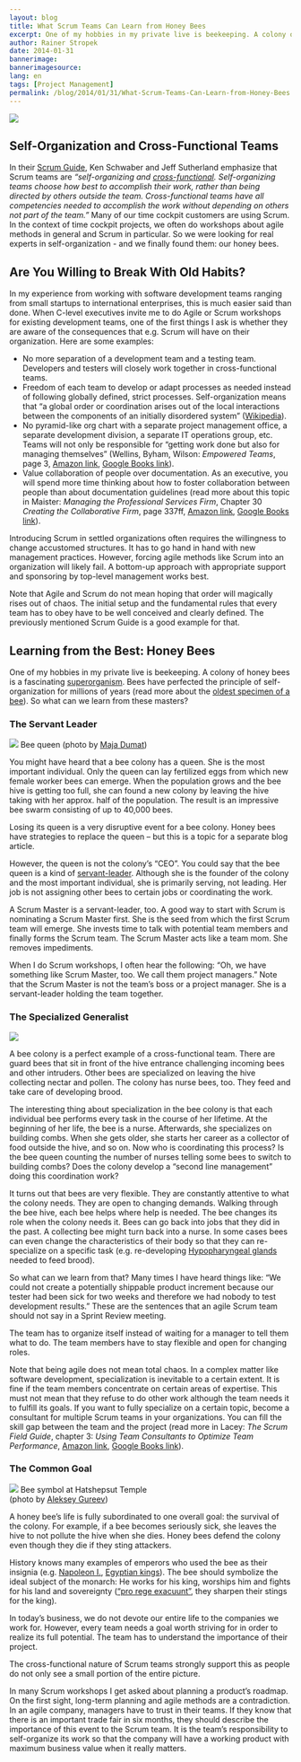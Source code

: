```yaml
---
layout: blog
title: What Scrum Teams Can Learn from Honey Bees
excerpt: One of my hobbies in my private live is beekeeping. A colony of honey bees is a fascinating superorganism. Bees have perfected the principle of self-organization for millions of years. So what can we learn from these masters?
author: Rainer Stropek
date: 2014-01-31
bannerimage: 
bannerimagesource: 
lang: en
tags: [Project Management]
permalink: /blog/2014/01/31/What-Scrum-Teams-Can-Learn-from-Honey-Bees
---
```


<p>
  <img src="{{site.baseurl}}/content/images/blog/2014/01/Bienen3.jpg" />
</p><h2>Self-Organization and Cross-Functional Teams</h2><p>In their <a href="https://www.scrum.org/Scrum-Guide" target="_blank">Scrum Guide</a>, Ken Schwaber and Jeff Sutherland emphasize that Scrum teams are <em>“self-organizing and <a href="http://en.wikipedia.org/wiki/Cross-functional_team" target="_blank">cross-functional</a>. Self-organizing teams choose how best to accomplish their work, rather than being directed by others outside the team. Cross-functional teams have all competencies needed to accomplish the work without depending on others not part of the team.”</em> Many of our time cockpit customers are using Scrum. In the context of time cockpit projects, we often do workshops about agile methods in general and Scrum in particular. So we were looking for real experts in self-organization - and we finally found them: our honey bees.</p><h2>Are You Willing to Break With Old Habits?</h2><p>In my experience from working with software development teams ranging from small startups to international enterprises, this is much easier said than done. When C-level executives invite me to do Agile or Scrum workshops for existing development teams, one of the first things I ask is whether they are aware of the consequences that e.g. Scrum will have on their organization. Here are some examples:</p><ul>
  <li>No more separation of a development team and a testing team. Developers and testers will closely work together in cross-functional teams.</li>
  <li>Freedom of each team to develop or adapt processes as needed instead of following globally defined, strict processes. Self-organization means that “a global order or coordination arises out of the local interactions between the components of an initially disordered system” (<a href="http://en.wikipedia.org/wiki/Self-organization" target="_blank">Wikipedia</a>).</li>
  <li>No pyramid-like org chart with a separate project management office, a separate development division, a separate IT operations group, etc. Teams will not only be responsible for “getting work done but also for managing themselves” (Wellins, Byham, Wilson: <em>Empowered Teams</em>, page 3, <a href="http://www.amazon.de/gp/product/B0017UAW78/ref=as_li_ss_tl?ie=UTF8&amp;camp=1638&amp;creative=19454&amp;creativeASIN=B0017UAW78&amp;linkCode=as2&amp;tag=timecockpit-21" target="_blank">Amazon link</a>, <a href="http://books.google.at/books?id=qmYIEFQma04C&amp;lpg=PA77&amp;dq=Empowered%20Teams&amp;hl=de&amp;pg=PA2#v=onepage&amp;q=The%20Self-Directed%20Team&amp;f=false" target="_blank">Google Books link</a>).</li>
  <li>Value collaboration of people over documentation. As an executive, you will spend more time thinking about how to foster collaboration between people than about documentation guidelines (read more about this topic in Maister: <em>Managing the Professional Services Firm</em>, Chapter 30 <em>Creating the Collaborative Firm</em>, page 337ff, <a href="http://www.amazon.de/gp/product/0743231562/ref=as_li_ss_tl?ie=UTF8&amp;camp=1638&amp;creative=19454&amp;creativeASIN=0743231562&amp;linkCode=as2&amp;tag=timecockpit-21" target="_blank">Amazon link</a>, <a href="http://books.google.at/books?id=1VEs-0Vz2YgC&amp;lpg=PP1&amp;dq=managing%20the%20professional%20service%20firm&amp;hl=de&amp;pg=PA337#v=onepage&amp;q=Creating%20the%20Collaborative%20Firm&amp;f=false" target="_blank">Google Books link</a>).</li>
</ul><p class="showcase">Introducing Scrum in settled organizations often requires the willingness to change accustomed structures. It has to go hand in hand with new management practices. However, forcing agile methods like Scrum into an organization will likely fail. A bottom-up approach with appropriate support and sponsoring by top-level management works best.</p><p>Note that Agile and Scrum do not mean hoping that order will magically rises out of chaos. The initial setup and the fundamental rules that every team has to obey have to be well conceived and clearly defined. The previously mentioned Scrum Guide is a good example for that.</p><h2>Learning from the Best: Honey Bees</h2><p>One of my hobbies in my private live is beekeeping. A colony of honey bees is a fascinating <a href="http://en.wikipedia.org/wiki/Superorganism" target="_blank">superorganism</a>. Bees have perfected the principle of self-organization for millions of years (read more about the <a href="http://oregonstate.edu/ua/ncs/archives/2006/oct/research-discovers-oldest-bee-key-evolution-flowering-plants" target="_blank">oldest specimen of a bee</a>). So what can we learn from these masters?</p><h3>The Servant Leader</h3><div class="floatLeft">
  <p>
    <img src="{{site.baseurl}}/content/images/blog/2014/01/9144529453_11d5912541.jpg?mw=250&amp;mh=250" /> Bee queen (photo by <a href="http://www.flickr.com/photos/blumenbiene/9144529453/" target="_blank">Maja Dumat</a>)</p>
</div><p>You might have heard that a bee colony has a queen. She is the most important individual. Only the queen can lay fertilized eggs from which new female worker bees can emerge. When the population grows and the bee hive is getting too full, she can found a new colony by leaving the hive taking with her approx. half of the population. The result is an impressive bee swarm consisting of up to 40,000 bees.</p><p>Losing its queen is a very disruptive event for a bee colony. Honey bees have strategies to replace the queen – but this is a topic for a separate blog article.</p><p>However, the queen is not the colony’s “CEO”. You could say that the bee queen is a kind of <a href="http://en.wikipedia.org/wiki/Servant_leadership" target="_blank">servant-leader</a>. Although she is the founder of the colony and the most important individual, she is primarily serving, not leading. Her job is not assigning other bees to certain jobs or coordinating the work.</p><p class="showcase">A Scrum Master is a servant-leader, too. A good way to start with Scrum is nominating a Scrum Master first. She is the seed from which the first Scrum team will emerge. She invests time to talk with potential team members and finally forms the Scrum team. The Scrum Master acts like a team mom. She removes impediments.</p><p>When I do Scrum workshops, I often hear the following: “Oh, we have something like Scrum Master, too. We call them project managers.” Note that the Scrum Master is not the team’s boss or a project manager. She is a servant-leader holding the team together.</p><h3>The Specialized Generalist</h3><div class="floatLeft">
  <img src="{{site.baseurl}}/content/images/blog/2014/01/Bienen4.jpg" />
</div><p>A bee colony is a perfect example of a cross-functional team. There are guard bees that sit in front of the hive entrance challenging incoming bees and other intruders. Other bees are specialized on leaving the hive collecting nectar and pollen. The colony has nurse bees, too. They feed and take care of developing brood.</p><p>The interesting thing about specialization in the bee colony is that each individual bee performs every task in the course of her lifetime. At the beginning of her life, the bee is a nurse. Afterwards, she specializes on building combs. When she gets older, she starts her career as a collector of food outside the hive, and so on. Now who is coordinating this process? Is the bee queen counting the number of nurses telling some bees to switch to building combs? Does the colony develop a “second line management” doing this coordination work?</p><p>It turns out that bees are very flexible. They are constantly attentive to what the colony needs. They are open to changing demands. Walking through the bee hive, each bee helps where help is needed. The bee changes its role when the colony needs it. Bees can go back into jobs that they did in the past. A collecting bee might turn back into a nurse. In some cases bees can even change the characteristics of their body so that they can re-specialize on a specific task (e.g. re-developing <a href="http://honeybee.drawwing.org/book/hypopharyngeal-glands" target="_blank">Hypopharyngeal glands</a> needed to feed brood).</p><p>So what can we learn from that? Many times I have heard things like: “We could not create a potentially shippable product increment because our tester had been sick for two weeks and therefore we had nobody to test development results.” These are the sentences that an agile Scrum team should not say in a Sprint Review meeting.</p><p class="showcase">The team has to organize itself instead of waiting for a manager to tell them what to do. The team members have to stay flexible and open for changing roles.</p><p>Note that being agile does not mean total chaos. In a complex matter like software development, specialization is inevitable to a certain extent. It is fine if the team members concentrate on certain areas of expertise. This must not mean that they refuse to do other work although the team needs it to fulfill its goals. If you want to fully specialize on a certain topic, become a consultant for multiple Scrum teams in your organizations. You can fill the skill gap between the team and the project (read more in Lacey: <em>The Scrum Field Guide</em>, chapter 3: <em>Using Team Consultants to Optimize Team Performance</em>, <a href="http://www.amazon.de/gp/product/0321554159/ref=as_li_ss_tl?ie=UTF8&amp;camp=1638&amp;creative=19454&amp;creativeASIN=0321554159&amp;linkCode=as2&amp;tag=timecockpit-21" target="_blank">Amazon link</a>, <a href="http://books.google.at/books?id=D4DrlDLa4pkC&amp;lpg=PP1&amp;dq=the%20scrum%20field%20guide&amp;hl=de&amp;pg=PP1#v=snippet&amp;q=Chapter%203&amp;f=false" target="_blank">Google Books link</a>).</p><h3>The Common Goal</h3><div class="floatLeft">
  <p>
    <img src="{{site.baseurl}}/content/images/blog/2014/01/1840944263_191cee77c9.jpg?mw=250&amp;mh=250" /> Bee symbol at Hatshepsut Temple<br />(photo by <a href="http://www.flickr.com/photos/26202574@N00/1840944263/in/photolist-3NFjAk-52FHXM-5HFzp4-6CSqLD-8kJZhq" target="_blank">Aleksey Gureev</a>)</p>
</div><p>A honey bee’s life is fully subordinated to one overall goal: the survival of the colony. For example, if a bee becomes seriously sick, she leaves the hive to not pollute the hive when she dies. Honey bees defend the colony even though they die if they sting attackers.</p><p>History knows many examples of emperors who used the bee as their insignia (e.g. <a href="http://regencyredingote.wordpress.com/2010/10/22/the-bees-of-napoleon/" target="_blank">Napoleon I.</a>, <a href="http://en.wikipedia.org/wiki/Bee_(mythology)#Symbolism" target="_blank">Egyptian kings</a>). The bee should symbolize the ideal subject of the monarch: He works for his king, worships him and fights for his land and sovereignty (<a href="http://translate.google.com/#la/en/pro%20rege%20exacuunt" target="_blank">“pro rege exacuunt”</a>, they sharpen their stings for the king). </p><p>In today’s business, we do not devote our entire life to the companies we work for. However, every team needs a goal worth striving for in order to realize its full potential. The team has to understand the importance of their project.</p><p class="showcase">The cross-functional nature of Scrum teams strongly support this as people do not only see a small portion of the entire picture.</p><p>In many Scrum workshops I get asked about planning a product’s roadmap. On the first sight, long-term planning and agile methods are a contradiction. In an agile company, managers have to trust in their teams. If they know that there is an important trade fair in six months, they should describe the importance of this event to the Scrum team. It is the team’s responsibility to self-organize its work so that the company will have a working product with maximum business value when it really matters.</p>
